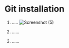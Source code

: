 # Git installation

1. .....
![Screenshot (5)](https://user-images.githubusercontent.com/83103988/208372648-9b0a1431-e727-4264-9b56-2a30f520b9ce.png)

2. ......

3. ......
